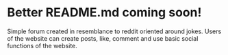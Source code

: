 # Better README.md coming soon!

Simple forum created in resemblance to reddit oriented around jokes. Users of the website can create posts, like, comment and use basic social functions of the website.


